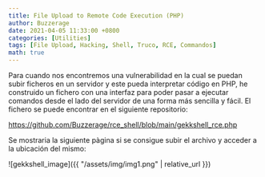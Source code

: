 ```yaml
---
title: File Upload to Remote Code Execution (PHP)
author: Buzzerage
date: 2021-04-05 11:33:00 +0800
categories: [Utilities]
tags: [File Upload, Hacking, Shell, Truco, RCE, Commandos]
math: true
---
```


Para cuando nos encontremos una vulnerabilidad en la cual se puedan subir ficheros en un servidor y este pueda interpretar código en PHP, he construido un fichero con una interfaz para poder pasar a ejecutar comandos desde el lado del servidor de una forma más sencilla y fácil. El fichero se puede encontrar en el siguiente repositorio:

<https://github.com/Buzzerage/rce_shell/blob/main/gekkshell_rce.php>

Se mostraria la siguiente pàgina si se consigue subir el archivo y acceder a la ubicación del mismo:

![gekkshell_image]({{ "/assets/img/img1.png" | relative_url }})